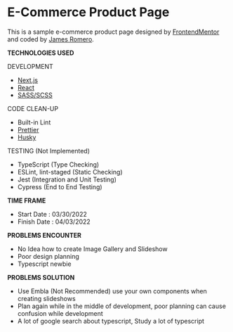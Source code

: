 # E-Commerce Product Page

This is a sample e-commerce product page designed by [FrontendMentor](https://www.frontendmentor.io/challenges/ecommerce-product-page-UPsZ9MJp6) and coded by [James Romero](https://jamesromero-homepage.vercel.app/).

**TECHNOLOGIES USED**

DEVELOPMENT

-   [Next.js](https://nextjs.org/)
-   [React](https://reactjs.org/)
-   [SASS/SCSS](https://sass-lang.com/)

CODE CLEAN-UP

-   Built-in Lint
-   [Prettier](https://prettier.io/)
-   [Husky](https://typicode.github.io/husky/#/)

TESTING (Not Implemented)

-   TypeScript (Type Checking)
-   ESLint, lint-staged (Static Checking)
-   Jest (Integration and Unit Testing)
-   Cypress (End to End Testing)

**TIME FRAME**

-   Start Date : 03/30/2022
-   Finish Date : 04/03/2022

**PROBLEMS ENCOUNTER**

-   No Idea how to create Image Gallery and Slideshow
-   Poor design planning
-   Typescript newbie

**PROBLEMS SOLUTION**

-   Use Embla (Not Recommended) use your own components when creating slideshows
-   Plan again while in the middle of development, poor planning can cause confusion while development
-   A lot of google search about typescript, Study a lot of typescript
